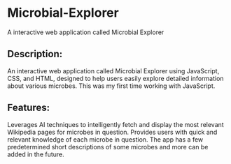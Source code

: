 # Microbial-Explorer
A interactive web application called Microbial Explorer


## Description:
An interactive web application called Microbial Explorer using JavaScript, CSS, and HTML, designed to help users easily explore detailed information about various microbes. This was my first time working with JavaScript.

## Features:
Leverages AI techniques to intelligently fetch and display the most relevant Wikipedia pages for microbes in question.
Provides users with quick and relevant knowledge of each microbe in question.
The app has a few predetermined short descriptions of some microbes and more can be added in the future.
